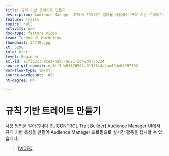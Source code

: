 ```yaml
---
title: 규칙 기반 트레이트 만들기
description: Audience Manager UI에서 트레이트 빌더를 사용하여 규칙 기반 트레이트를 만들어 Audience Manager 프로필으로 실시간 활동을 캡처하는 방법을 알아봅니다.
feature: Traits
topics: null
activity: use
doc-type: feature video
team: Technical Marketing
thumbnail: 34749.jpg
kt: 5290
role: User
level: Beginner
exl-id: 11f303c3-8ce1-4ab7-a621-5b42d475b234
source-git-commit: ea8ff5de0157659fa91341c4a4aa49de6f397192
workflow-type: tm+mt
source-wordcount: '60'
ht-degree: 0%

---
```


# 규칙 기반 트레이트 만들기

사용 방법을 알아봅니다 [!UICONTROL Trait Builder] Audience Manager UI에서 규칙 기반 특성을 만들어 Audience Manager 프로필으로 실시간 활동을 캡처할 수 있습니다.

>[!VIDEO](https://video.tv.adobe.com/v/34749/?quality=12&learn=on)
